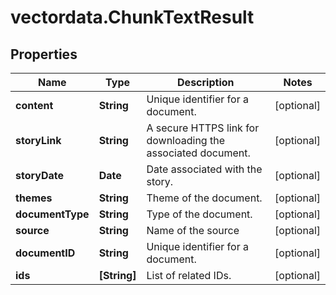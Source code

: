 # vectordata.ChunkTextResult

## Properties

Name | Type | Description | Notes
------------ | ------------- | ------------- | -------------
**content** | **String** | Unique identifier for a document. | [optional] 
**storyLink** | **String** | A secure HTTPS link for downloading the associated document. | [optional] 
**storyDate** | **Date** | Date associated with the story. | [optional] 
**themes** | **String** | Theme of the document. | [optional] 
**documentType** | **String** | Type of the document. | [optional] 
**source** | **String** | Name of the source | [optional] 
**documentID** | **String** | Unique identifier for a document. | [optional] 
**ids** | **[String]** | List of related IDs. | [optional] 


